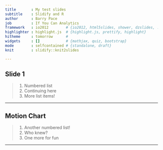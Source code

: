 ```yaml
---
title       : My test slides
subtitle    : Slidify and R
author      : Barry Pace
job         : If You Can Analytics
framework   : io2012        # {io2012, html5slides, shower, dzslides, ...}
highlighter : highlight.js  # {highlight.js, prettify, highlight}
hitheme     : tomorrow      # 
widgets     : []            # {mathjax, quiz, bootstrap}
mode        : selfcontained # {standalone, draft}
knit        : slidify::knit2slides

---
```


## Slide 1

> 1. Numbered list
> 2. Continuing here
> 3. More list items!

---

## Motion Chart

> 1. Another numbered list!
> 2. Who knew?
> 3. One more for fun

---
